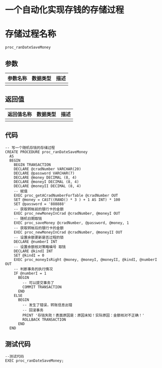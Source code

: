 # 一个自动化实现存钱的存储过程

# 存储过程名称

```
proc_ranDateSaveMoney
```

## 参数

| 参数名称 | 数据类型 | 描述 |
| :--- | :--- | :--- |
|  |  |  |

## 返回值

| 返回值名称 | 数据类型 | 描述 |
| :--- | :--- | :--- |
|  |  |  |

## 代码

```
-- 写一个随机存钱的存储过程
CREATE PROCEDURE proc_ranDateSaveMoney
  AS
  BEGIN
    BEGIN TRANSACTION
    DECLARE @cradNumber VARCHAR(20)
    DECLARE @password VARCHAR(7)
    DECLARE @money DECIMAL (8, 4)
    DECLARE @moneyI DECIMAL (8, 4)
    DECLARE @moneyII DECIMAL (8, 4)
    -- 赋值
    EXEC proc_getACradNumberForTable @cradNumber OUT
    SET @money = CAST((RAND() * 3 ) + 1 AS INT) * 100
    SET @password = '888888'
    -- 获取转帐前的银行卡的金额
    EXEC proc_newMoneyInCrad @cradNumber, @moneyI OUT
    -- 随机日期取钱
    EXEC proc_saveMoney @cradNumber, @password, @money, 1
    -- 获取转帐后的银行卡的金额
    EXEC proc_newMoneyInCrad @cradNumber, @moneyII OUT
    -- 设置余额更新是否过程的锁
    DECLARE @numberI INT
    -- 设置余额核对策略编号 取钱
    DECLARE @kindI INT
    SET @kindI = 0
    EXEC proc_moneyIsRight @money, @moneyI, @moneyII, @kindI, @numberI OUT
    -- 判断事务的执行情况
    IF @numberI = 1
      BEGIN
        -- 可以提交事务了
        COMMIT TRANSACTION
      END
    ELSE
      BEGIN
        -- 发生了错误，转账信息出错
        -- 回滚事务
        PRINT '存钱失败！表面原因是：原因未知！实际原因：金额核对不正确！'
        ROLLBACK TRANSACTION
      END
  END
```

## 测试代码

```
--测试代码
EXEC proc_ranDateSaveMoney;
```



